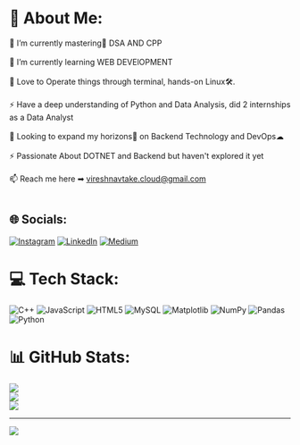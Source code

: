 # 💫 About Me:
🔭 I’m currently mastering💯 DSA AND CPP<br><br>🌱 I’m currently learning WEB DEVElOPMENT<br><br>👾 Love to Operate things through terminal, hands-on Linux🛠.<br><br>⚡ Have a deep understanding of Python and Data Analysis, did 2 internships as a Data Analyst<br><br>👯 Looking to expand my horizons🌈 on Backend Technology and DevOps☁<br><br>⚡ Passionate About DOTNET and Backend but haven't explored it yet<br><br>📫 Reach me here ➡ vireshnavtake.cloud@gmail.com<br><br>


## 🌐 Socials:
[![Instagram](https://img.shields.io/badge/Instagram-%23E4405F.svg?logo=Instagram&logoColor=white)](https://instagram.com/viresh.xx) [![LinkedIn](https://img.shields.io/badge/LinkedIn-%230077B5.svg?logo=linkedin&logoColor=white)](https://linkedin.com/in/viresh-navtake) [![Medium](https://img.shields.io/badge/Medium-12100E?logo=medium&logoColor=white)](https://medium.com/@viresh3104) 

# 💻 Tech Stack:
![C++](https://img.shields.io/badge/c++-%2300599C.svg?style=for-the-badge&logo=c%2B%2B&logoColor=white) ![JavaScript](https://img.shields.io/badge/javascript-%23323330.svg?style=for-the-badge&logo=javascript&logoColor=%23F7DF1E) ![HTML5](https://img.shields.io/badge/html5-%23E34F26.svg?style=for-the-badge&logo=html5&logoColor=white) ![MySQL](https://img.shields.io/badge/mysql-4479A1.svg?style=for-the-badge&logo=mysql&logoColor=white) ![Matplotlib](https://img.shields.io/badge/Matplotlib-%23ffffff.svg?style=for-the-badge&logo=Matplotlib&logoColor=black) ![NumPy](https://img.shields.io/badge/numpy-%23013243.svg?style=for-the-badge&logo=numpy&logoColor=white) ![Pandas](https://img.shields.io/badge/pandas-%23150458.svg?style=for-the-badge&logo=pandas&logoColor=white) ![Python](https://img.shields.io/badge/python-3670A0?style=for-the-badge&logo=python&logoColor=ffdd54)
# 📊 GitHub Stats:
![](https://github-readme-stats.vercel.app/api?username=viresh3104&theme=moltack&hide_border=false&include_all_commits=false&count_private=false)<br/>
![](https://github-readme-streak-stats.herokuapp.com/?user=viresh3104&theme=moltack&hide_border=false)<br/>
![](https://github-readme-stats.vercel.app/api/top-langs/?username=viresh3104&theme=moltack&hide_border=false&include_all_commits=false&count_private=false&layout=compact)

---
[![](https://visitcount.itsvg.in/api?id=viresh3104&icon=8&color=0)](https://visitcount.itsvg.in)

<!-- Proudly created with GPRM ( https://gprm.itsvg.in ) -->
